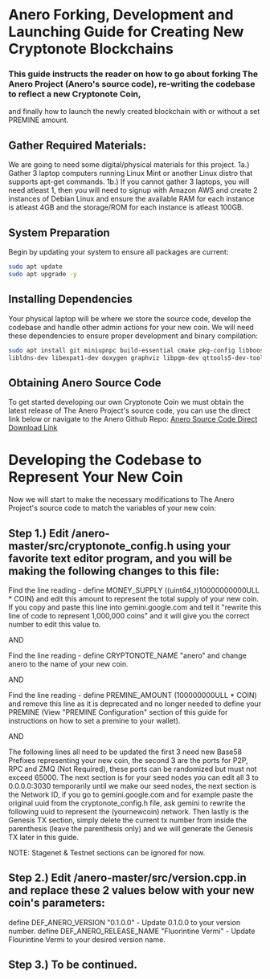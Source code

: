 # Anero Forking, Development and Launching Guide for Creating New Cryptonote Blockchains

### This guide instructs the reader on how to go about forking The Anero Project (Anero's source code), re-writing the codebase to reflect a new Cryptonote Coin,
and finally how to launch the newly created blockchain with or without a set PREMINE amount.

## Gather Required Materials:
We are going to need some digital/physical materials for this project.
1a.) Gather 3 laptop computers running Linux Mint or another Linux distro that supports apt-get commands.
1b.) If you cannot gather 3 laptops, you will need atleast 1, then you will need to signup with Amazon AWS and create 2 instances of Debian Linux and ensure the
available RAM for each instance is atleast 4GB and the storage/ROM for each instance is atleast 100GB.

## System Preparation
Begin by updating your system to ensure all packages are current:
```bash
sudo apt update
sudo apt upgrade -y
```

## Installing Dependencies
Your physical laptop will be where we store the source code, develop the codebase and handle other admin actions for your new coin. We will need these dependencies
to ensure proper development and binary compilation:
```bash
sudo apt install git miniupnpc build-essential cmake pkg-config libboost-all-dev libssl-dev libzmq3-dev libunbound-dev libsodium-dev libunwind8-dev liblzma-dev libreadline6-dev 
libldns-dev libexpat1-dev doxygen graphviz libpgm-dev qttools5-dev-tools libhidapi-dev libusb-1.0-0-dev libprotobuf-dev protobuf-compiler libudev-dev
```
## Obtaining Anero Source Code
To get started developing our own Cryptonote Coin we must obtain the latest release of The Anero Project's source code, you can use the direct link below or navigate
to the Anero Github Repo:
[Anero Source Code Direct Download Link](https://github.com/anero-project/anero/archive/refs/heads/master.zip)

# Developing the Codebase to Represent Your New Coin
Now we will start to make the necessary modifications to The Anero Project's source code to match the variables of your new coin:

## Step 1.) Edit /anero-master/src/cryptonote_config.h using your favorite text editor program, and you will be making the following changes to this file:

Find the line reading - define MONEY_SUPPLY ((uint64_t)10000000000ULL * COIN) and edit this amount to represent the total supply of your new coin. If you copy and
paste this line into gemini.google.com and tell it "rewrite this line of code to represent 1,000,000 coins" and it will give you the correct number to edit this value to.

AND

Find the line reading - define CRYPTONOTE_NAME "anero" and change anero to the name of your new coin.

AND

Find the line reading - define PREMINE_AMOUNT (100000000ULL * COIN) and remove this line as it is deprecated and no longer needed to define your PREMINE
(View "PREMINE Configuration" section of this guide for instructions on how to set a premine to your wallet).

AND

The following lines all need to be updated the first 3 need new Base58 Prefixes representing your new coin, the second 3 are the ports for P2P, RPC and ZMQ (Not
Required), these ports can be randomized but must not exceed 65000. The next section is for your seed nodes you can edit all 3 to 0.0.0.0:3030 temporarily until we make
our seed nodes, the next section is the Network ID, if you go to gemini.google.com and for example paste the original uuid from the cryptonote_config.h file, ask gemini
to rewrite the following uuid to represent the (yournewcoin) network. Then lastly is the Genesis TX section, simply delete the current tx number from inside the
parenthesis (leave the parenthesis only) and we will generate the Genesis TX later in this guide.

NOTE: Stagenet & Testnet sections can be ignored for now.

## Step 2.) Edit /anero-master/src/version.cpp.in and replace these 2 values below with your new coin's parameters:

define DEF_ANERO_VERSION "0.1.0.0"  -  Update 0.1.0.0 to your version number.
define DEF_ANERO_RELEASE_NAME "Fluorintine Vermi"  -  Update Flourintine Vermi to your desired version name.

## Step 3.) To be continued.
